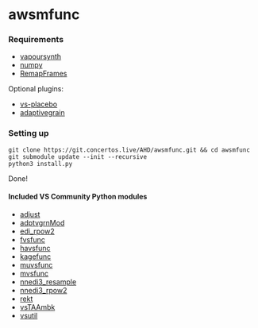 # awsmfunc

### Requirements
* [vapoursynth](http://www.vapoursynth.com/)
* [numpy](https://numpy.org/)
* [RemapFrames](https://github.com/Irrational-Encoding-Wizardry/Vapoursynth-RemapFrames)

Optional plugins:
* [vs-placebo](https://github.com/Lypheo/vs-placebo)
* [adaptivegrain](https://git.kageru.moe/kageru/adaptivegrain)

### Setting up

	git clone https://git.concertos.live/AHD/awsmfunc.git && cd awsmfunc
	git submodule update --init --recursive
	python3 install.py

Done!

#### Included VS Community Python modules
* [adjust](https://github.com/dubhater/vapoursynth-adjust)
* [adptvgrnMod](https://gitlab.com/Ututu/adptvgrnmod)
* [edi_rpow2](https://gist.github.com/YamashitaRen/020c497524e794779d9c)
* [fvsfunc](https://github.com/Irrational-Encoding-Wizardry/fvsfunc)
* [havsfunc](https://github.com/HomeOfVapourSynthEvolution/havsfunc)
* [kagefunc](https://github.com/Irrational-Encoding-Wizardry/kagefunc)
* [muvsfunc](https://github.com/WolframRhodium/muvsfunc)
* [mvsfunc](https://github.com/HomeOfVapourSynthEvolution/mvsfunc)
* [nnedi3_resample](https://github.com/mawen1250/VapourSynth-script)
* [nnedi3_rpow2](https://gist.github.com/4re/342624c9e1a144a696c6)
* [rekt](https://gitlab.com/Ututu/rekt)
* [vsTAAmbk](https://github.com/HomeOfVapourSynthEvolution/vsTAAmbk)
* [vsutil](https://github.com/Irrational-Encoding-Wizardry/vsutil)

